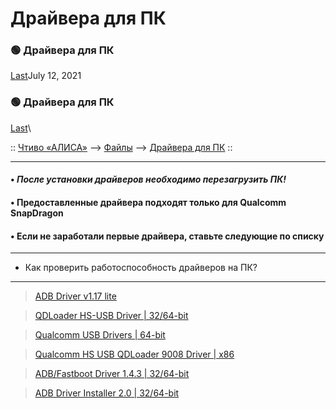 # Драйвера для ПК

### 🟢 Драйвера для ПК

[Last](https://t.me/i1Last)July 12, 2021

### 🟢 Драйвера для ПК 

[Last](https://t.me/i1Last)\


:: [Чтиво «АЛИСА»](https://telegra.ph/Poleznoe-chtivo-b-iH-A-07-12) --> [Файлы](https://telegra.ph/Fajly-07-31) --> [Драйвера для ПК](broken-reference) ::

***

#### • _**После установки драйверов необходимо перезагрузить ПК!**_ <a href="#posle-ustanovki-draiverov-neobkhodimo-perezagruzit-pk-and-33" id="posle-ustanovki-draiverov-neobkhodimo-perezagruzit-pk-and-33"></a>

#### • Предоставленные драйвера подходят только для Qualcomm SnapDragon <a href="#predostavlennye-draivera-podkhodyat-tolko-dlya-qualcomm-snapdragon" id="predostavlennye-draivera-podkhodyat-tolko-dlya-qualcomm-snapdragon"></a>

#### • Если не заработали первые драйвера, ставьте следующие по списку <a href="#esli-ne-zarabotali-pervye-draivera-stavte-sleduyushie-po-spisku" id="esli-ne-zarabotali-pervye-draivera-stavte-sleduyushie-po-spisku"></a>

***

* Как проверить работоспособность драйверов на ПК?

***

> [ADB Driver v1.17 lite](https://t.me/b\_iH\_A/56)

> [QDLoader HS-USB Driver | 32/64-bit](https://t.me/b\_iH\_A/30)

> [Qualcomm USB Drivers | 64-bit](https://t.me/b\_iH\_A/48)

> [Qualcomm HS USB QDLoader 9008 Driver | x86](https://t.me/b\_iH\_A/49)

> [ADB/Fastboot Driver 1.4.3 | 32/64-bit](https://t.me/b\_iH\_A/31)

> [ADB Driver Installer 2.0 | 32/64-bit](https://t.me/b\_iH\_A/46)
